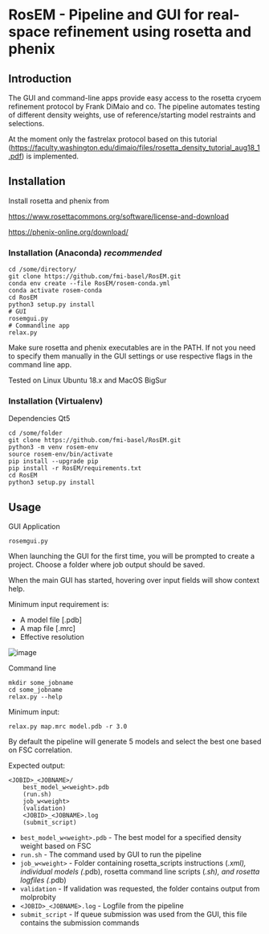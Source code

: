 # RosEM - Pipeline and GUI for real-space refinement using rosetta and phenix

## Introduction

The GUI and command-line apps provide easy access to the rosetta cryoem refinement protocol by Frank DiMaio and co. The pipeline automates testing of different density weights, use of reference/starting model restraints and selections.

At the moment only the fastrelax protocol based on this tutorial (https://faculty.washington.edu/dimaio/files/rosetta_density_tutorial_aug18_1.pdf) is implemented.


## Installation

Install rosetta and phenix from

https://www.rosettacommons.org/software/license-and-download

https://phenix-online.org/download/

### Installation (Anaconda) ***recommended***

```
cd /some/directory/
git clone https://github.com/fmi-basel/RosEM.git
conda env create --file RosEM/rosem-conda.yml
conda activate rosem-conda
cd RosEM
python3 setup.py install
# GUI
rosemgui.py
# Commandline app
relax.py
```

Make sure rosetta and phenix executables are in the PATH. If not you need to specify them manually in the GUI settings or use respective flags in the command line app.

Tested on Linux Ubuntu 18.x and MacOS BigSur

### Installation (Virtualenv)

Dependencies
Qt5

```
cd /some/folder
git clone https://github.com/fmi-basel/RosEM.git
python3 -m venv rosem-env
source rosem-env/bin/activate
pip install --upgrade pip
pip install -r RosEM/requirements.txt
cd RosEM
python3 setup.py install
```
## Usage

GUI Application
```
rosemgui.py
```

When launching the GUI for the first time, you  will be prompted to create a project. Choose a folder where job output should be saved.

When the main GUI has started, hovering over input fields will show context help.

Minimum input requirement is:
* A model file [.pdb]
* A map file [.mrc]
* Effective resolution

![image](https://user-images.githubusercontent.com/29370094/125800628-f74b92e7-4e3e-4be0-8b4d-c2d17d294266.png)

Command line
```
mkdir some_jobname
cd some_jobname
relax.py --help
```

Minimum input:
```
relax.py map.mrc model.pdb -r 3.0
```

By default the pipeline will generate 5 models and select the best one based on FSC correlation.

Expected output:

```
<JOBID>_<JOBNAME>/
    best_model_w<weight>.pdb
    (run.sh)
    job_w<weight>
    (validation)
    <JOBID>_<JOBNAME>.log
    (submit_script)
```

* `best_model_w<weight>.pdb` - The best model for a specified density weight based on FSC
* `run.sh` - The command used by GUI to run the pipeline
* `job_w<weight>` - Folder containing rosetta_scripts instructions (*.xml), individual models (*.pdb), rosetta command line scripts (*.sh), and rosetta logfiles (*.pdb)
* `validation` - If validation was requested, the folder contains output from molprobity
* `<JOBID>_<JOBNAME>.log` - Logfile from the pipeline
* `submit_script` - If queue submission was used from the GUI, this file contains the submission commands
